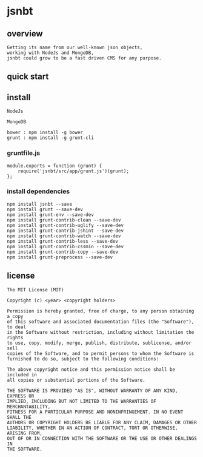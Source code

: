 # jsnbt

## overview

	Getting its name from our well-known json objects, 
	working with NodeJs and MongoDB, 
	jsnbt could grow to be a fast driven CMS for any purpose.
	
## quick start

## install

	NodeJs

	MongoDB

	bower : npm install -g bower
	grunt : npm install -g grunt-cli

### gruntfile.js

	module.exports = function (grunt) {
		require('jsnbt/src/app/grunt.js')(grunt);
	};


### install dependencies

	npm install jsnbt --save
	npm install grunt --save-dev
	npm install grunt-env --save-dev
	npm install grunt-contrib-clean --save-dev
	npm install grunt-contrib-uglify --save-dev
	npm install grunt-contrib-jshint --save-dev
    npm install grunt-contrib-watch --save-dev
    npm install grunt-contrib-less --save-dev
	npm install grunt-contrib-cssmin --save-dev
	npm install grunt-contrib-copy --save-dev
    npm install grunt-preprocess --save-dev
    

## license

	The MIT License (MIT)

	Copyright (c) <year> <copyright holders>

	Permission is hereby granted, free of charge, to any person obtaining a copy
	of this software and associated documentation files (the "Software"), to deal
	in the Software without restriction, including without limitation the rights
	to use, copy, modify, merge, publish, distribute, sublicense, and/or sell
	copies of the Software, and to permit persons to whom the Software is
	furnished to do so, subject to the following conditions:

	The above copyright notice and this permission notice shall be included in
	all copies or substantial portions of the Software.

	THE SOFTWARE IS PROVIDED "AS IS", WITHOUT WARRANTY OF ANY KIND, EXPRESS OR
	IMPLIED, INCLUDING BUT NOT LIMITED TO THE WARRANTIES OF MERCHANTABILITY,
	FITNESS FOR A PARTICULAR PURPOSE AND NONINFRINGEMENT. IN NO EVENT SHALL THE
	AUTHORS OR COPYRIGHT HOLDERS BE LIABLE FOR ANY CLAIM, DAMAGES OR OTHER
	LIABILITY, WHETHER IN AN ACTION OF CONTRACT, TORT OR OTHERWISE, ARISING FROM,
	OUT OF OR IN CONNECTION WITH THE SOFTWARE OR THE USE OR OTHER DEALINGS IN
	THE SOFTWARE.
